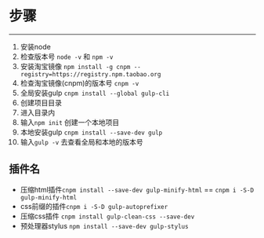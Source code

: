 # 步骤

------------

1. 安装node
2. 检查版本号 `node -v` 和 `npm -v`
3. 安装淘宝镜像 `npm install -g cnpm --registry=https://registry.npm.taobao.org`
4. 检查淘宝镜像(cnpm)的版本号 `cnpm -v`
5. 全局安装gulp `cnpm install --global gulp-cli`
6. 创建项目目录
7. 进入目录内
8. 输入`npm init` 创建一个本地项目
9. 本地安装gulp `cnpm install --save-dev gulp`
10. 输入`gulp -v` 去查看全局和本地的版本号

## 插件名

- 压缩html插件`cnpm install --save-dev gulp-minify-html` == `cnpm i -S-D gulp-minify-html`
- css前缀的插件`cnpm i -S-D gulp-autoprefixer`
- 压缩css插件 `cnpm install gulp-clean-css --save-dev`
- 预处理器stylus `npm install --save-dev gulp-stylus`

